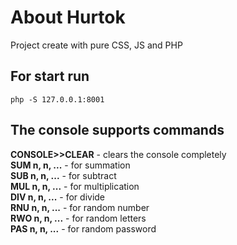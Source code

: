 # About Hurtok

Project create with pure CSS, JS and PHP

## For start run

```php -S 127.0.0.1:8001```

## The console supports commands

**CONSOLE>>CLEAR** - clears the console completely  
**SUM n, n, ...**  - for summation   
**SUB n, n, ...**  - for subtract  
**MUL n, n, ...**  - for multiplication  
**DIV n, n, ...**  - for divide  
**RNU n, n, ...**  - for random number   
**RWO n, n, ...**  - for random letters    
**PAS n, n, ...**  - for random password   